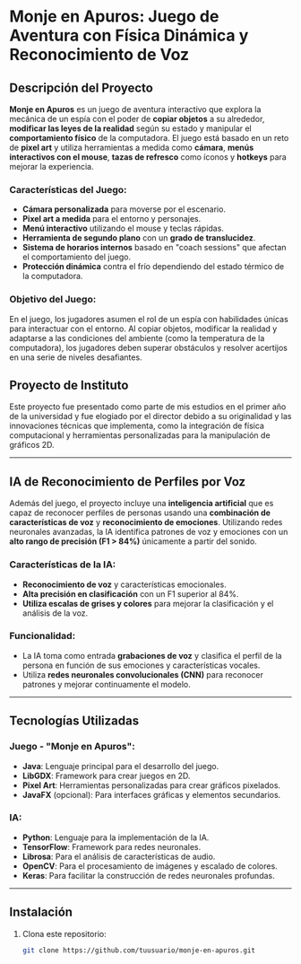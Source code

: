 # Monje en Apuros: Juego de Aventura con Física Dinámica y Reconocimiento de Voz

## Descripción del Proyecto

**Monje en Apuros** es un juego de aventura interactivo que explora la mecánica de un espía con el poder de **copiar objetos** a su alrededor, **modificar las leyes de la realidad** según su estado y manipular el **comportamiento físico** de la computadora. El juego está basado en un reto de **pixel art** y utiliza herramientas a medida como **cámara**, **menús interactivos con el mouse**, **tazas de refresco** como íconos y **hotkeys** para mejorar la experiencia.

### Características del Juego:
- **Cámara personalizada** para moverse por el escenario.
- **Pixel art a medida** para el entorno y personajes.
- **Menú interactivo** utilizando el mouse y teclas rápidas.
- **Herramienta de segundo plano** con un **grado de translucidez**.
- **Sistema de horarios internos** basado en "coach sessions" que afectan el comportamiento del juego.
- **Protección dinámica** contra el frío dependiendo del estado térmico de la computadora.

### Objetivo del Juego:
En el juego, los jugadores asumen el rol de un espía con habilidades únicas para interactuar con el entorno. Al copiar objetos, modificar la realidad y adaptarse a las condiciones del ambiente (como la temperatura de la computadora), los jugadores deben superar obstáculos y resolver acertijos en una serie de niveles desafiantes.

## Proyecto de Instituto

Este proyecto fue presentado como parte de mis estudios en el primer año de la universidad y fue elogiado por el director debido a su originalidad y las innovaciones técnicas que implementa, como la integración de física computacional y herramientas personalizadas para la manipulación de gráficos 2D.

---

## IA de Reconocimiento de Perfiles por Voz

Además del juego, el proyecto incluye una **inteligencia artificial** que es capaz de reconocer perfiles de personas usando una **combinación de características de voz** y **reconocimiento de emociones**. Utilizando redes neuronales avanzadas, la IA identifica patrones de voz y emociones con un **alto rango de precisión (F1 > 84%)** únicamente a partir del sonido.

### Características de la IA:
- **Reconocimiento de voz** y características emocionales.
- **Alta precisión en clasificación** con un F1 superior al 84%.
- **Utiliza escalas de grises y colores** para mejorar la clasificación y el análisis de la voz.

### Funcionalidad:
- La IA toma como entrada **grabaciones de voz** y clasifica el perfil de la persona en función de sus emociones y características vocales.
- Utiliza **redes neuronales convolucionales (CNN)** para reconocer patrones y mejorar continuamente el modelo.

---

## Tecnologías Utilizadas

### Juego - "Monje en Apuros":
- **Java**: Lenguaje principal para el desarrollo del juego.
- **LibGDX**: Framework para crear juegos en 2D.
- **Pixel Art**: Herramientas personalizadas para crear gráficos pixelados.
- **JavaFX** (opcional): Para interfaces gráficas y elementos secundarios.

### IA:
- **Python**: Lenguaje para la implementación de la IA.
- **TensorFlow**: Framework para redes neuronales.
- **Librosa**: Para el análisis de características de audio.
- **OpenCV**: Para el procesamiento de imágenes y escalado de colores.
- **Keras**: Para facilitar la construcción de redes neuronales profundas.

---

## Instalación

1. Clona este repositorio:
   ```bash
   git clone https://github.com/tuusuario/monje-en-apuros.git
